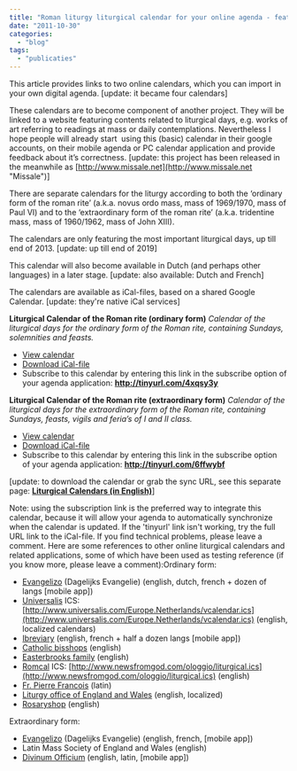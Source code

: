 ```yaml
---
title: "Roman liturgy liturgical calendar for your online agenda - featuring both forms"
date: "2011-10-30"
categories: 
  - "blog"
tags: 
  - "publicaties"
---
```


This article provides links to two online calendars, which you can import in your own digital agenda. \[update: it became four calendars\]

These calendars are to become component of another project. They will be linked to a website featuring contents related to liturgical days, e.g. works of art referring to readings at mass or daily contemplations. Nevertheless I hope people will already start  using this (basic) calendar in their google accounts, on their mobile agenda or PC calendar application and provide feedback about it’s correctness. \[update: this project has been released in the meanwhile as [http://www.missale.net](http://www.missale.net "Missale")\]

There are separate calendars for the liturgy according to both the ‘ordinary form of the roman rite’ (a.k.a. novus ordo mass, mass of 1969/1970, mass of Paul VI) and to the ‘extraordinary form of the roman rite’ (a.k.a. tridentine mass, mass of 1960/1962, mass of John XIII).

The calendars are only featuring the most important liturgical days, up till end of 2013. \[update: up till end of 2019\]

This calendar will also become available in Dutch (and perhaps other languages) in a later stage. \[update: also available: Dutch and French\]

The calendars are available as iCal-files, based on a shared Google Calendar. \[update: they're native iCal services\]

******Liturgical Calendar of the Roman rite (ordinary form)****** _Calendar of the liturgical days for the ordinary form of the Roman rite, containing Sundays, solemnities and feasts._

- [View calendar](https://www.google.com/calendar/embed?src=np1cqauhkg3p8ffego5dcr1uac%40group.calendar.google.com&ctz=Europe/Brussels "Liturgical Calendar of the Roman rite (ordinary form)")
- [Download iCal-file](https://www.google.com/calendar/ical/np1cqauhkg3p8ffego5dcr1uac%40group.calendar.google.com/public/basic.ics "Liturgical Calendar of the Roman rite (ordinary form)")
- Subscribe to this calendar by entering this link in the subscribe option of your agenda application: **http://tinyurl.com/4xqsy3y**

**Liturgical Calendar of the Roman rite (extraordinary form)** _Calendar of the liturgical days for the extraordinary form of the Roman rite, containing Sundays, feasts, vigils and feria’s of I and II class._

- [View calendar](https://www.google.com/calendar/embed?src=35tof2danieqm0pdnamv74mudg%40group.calendar.google.com&ctz=Europe/Brussels "Liturgical Calendar of the Roman rite (extraordinary form)")
- [Download iCal-file](https://www.google.com/calendar/ical/35tof2danieqm0pdnamv74mudg%40group.calendar.google.com/public/basic.ics "Liturgical Calendar of the Roman rite (extraordinary form)")
- Subscribe to this calendar by entering this link in the subscribe option of your agenda application: **http://tinyurl.com/6ffwybf**

\[update: to download the calendar or grab the sync URL, see this separate page: **[Liturgical Calendars (in English)](/liturgical-calendars/ "Liturgical Calendars (in English)")**\]

Note: using the subscription link is the preferred way to integrate this calendar, because it will allow your agenda to automatically synchronize when the calendar is updated. If the 'tinyurl' link isn't working, try the full URL link to the iCal-file. If you find technical problems, please leave a comment. Here are some references to other online liturgical calendars and related applications, some of which have been used as testing reference (if you know more, please leave a comment):Ordinary form:

- [Evangelizo](http://evangelizo.org/evangelizo.php) (Dagelijks Evangelie) (english, dutch, french + dozen of langs \[mobile app\])
- [Universalis](http://www.universalis.com/Europe.Netherlands/20111030/calendar.htm) ICS: [http://www.universalis.com/Europe.Netherlands/vcalendar.ics](http://www.universalis.com/Europe.Netherlands/vcalendar.ics) (english, localized calendars)
- [Ibreviary](http://www.ibreviary.com/) (english, french + half a dozen langs \[mobile app\])
- [Catholic bisshops](http://www.usccb.org/bible/readings) (english)
- [Easterbrooks family](http://www.easterbrooks.com/personal/calendar/select.html) (english)
- [Romcal](http://www.romcal.net/) ICS: [http://www.newsfromgod.com/ologgio/liturgical.ics](http://www.newsfromgod.com/ologgio/liturgical.ics) (english)
- [Fr. Pierre Francois](http://www.romanliturgy.org/kal/kal.phtml) (latin)
- [Liturgy office of England and Wales](http://www.liturgyoffice.org.uk/Calendar/2011/index.shtml) (english, localized)
- [Rosaryshop](http://www.rosaryshop.com/calendar.php) (english)

Extraordinary form:

- [Evangelizo](http://evangelizo.org/evangelizo.php) (Dagelijks Evangelie) (english, french, \[mobile app\])
- Latin Mass Society of England and Wales (english)
- [Divinum Officium](http://divinumofficium.com/cgi-bin/missa/kalendar.pl) (english, latin, \[mobile app\])
